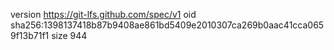 version https://git-lfs.github.com/spec/v1
oid sha256:1398137418b87b9408ae861bd5409e2010307ca269b0aac41cca0659f13b71f1
size 944
